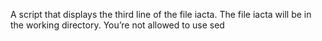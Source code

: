 A script that displays the third line of the file iacta. The file iacta will be in the working directory. You’re not allowed to use sed
